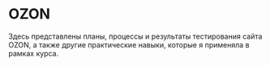 # OZON
Здесь представлены планы, процессы и результаты тестирования сайта OZON, а также другие практические навыки, которые я применяла в рамках курса. 
